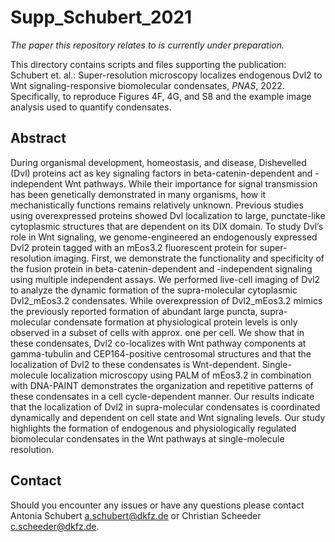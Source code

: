 # Supp_Schubert_2021

_The paper this repository relates to is currently under preparation._

This directory contains scripts and files supporting the publication: 
Schubert et. al.: Super-resolution microscopy localizes endogenous Dvl2 to Wnt signaling-responsive biomolecular condensates, _PNAS_, 2022.
Specifically, to reproduce Figures 4F, 4G, and S8 and the example image analysis used to quantify condensates.
## Abstract

During organismal development, homeostasis, and disease, Dishevelled (Dvl) proteins act as key signaling factors in beta-catenin-dependent and -independent Wnt pathways. While their importance for signal transmission has been genetically demonstrated in many organisms, how it mechanistically functions remains relatively unknown. Previous studies using overexpressed proteins showed Dvl localization to large, punctate-like cytoplasmic structures that are dependent on its DIX domain. To study Dvl’s role in Wnt signaling, we genome-engineered an endogenously expressed Dvl2 protein tagged with an mEos3.2 fluorescent protein for super-resolution imaging. First, we demonstrate the functionality and specificity of the fusion protein in beta-catenin-dependent and -independent signaling using multiple independent assays. We performed live-cell imaging of Dvl2 to analyze the dynamic formation of the supra-molecular cytoplasmic Dvl2_mEos3.2 condensates. While overexpression of Dvl2_mEos3.2 mimics the previously reported formation of abundant large puncta, supra-molecular condensate formation at physiological protein levels is only observed in a subset of cells with approx. one per cell. We show that in these condensates, Dvl2 co-localizes with Wnt pathway components at gamma-tubulin and CEP164-positive centrosomal structures and that the localization of Dvl2 to these condensates is Wnt-dependent. Single-molecule localization microscopy using PALM of mEos3.2 in combination with DNA-PAINT demonstrates the organization and repetitive patterns of these condensates in a cell cycle-dependent manner. Our results indicate that the localization of Dvl2 in supra-molecular condensates is coordinated dynamically and dependent on cell state and Wnt signaling levels. Our study highlights the formation of endogenous and physiologically regulated biomolecular condensates in the Wnt pathways at single-molecule resolution.

## Contact

Should you encounter any issues or have any questions please contact Antonia Schubert <a.schubert@dkfz.de> or Christian Scheeder <c.scheeder@dkfz.de>.
